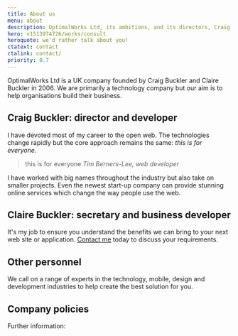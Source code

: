 ```yaml
---
title: About us
menu: about
description: OptimalWorks Ltd, its ambitions, and its directors, Craig Buckler and Claire Buckler.
hero: v1513974726/works/consult
heroquote: we'd rather talk about you!
ctatext: contact
ctalink: contact/
priority: 0.7
---
```


OptimalWorks Ltd is a UK company founded by Craig Buckler and Claire Buckler in 2006. We are primarily a technology company but our aim is to help organisations build their business.


## Craig Buckler: director and developer

I have devoted most of my career to the open web. The technologies change rapidly but the core approach remains the same: *this is for everyone*.

> this is for everyone
<cite>Tim Berners-Lee, web developer</cite>

I have worked with big names throughout the industry but also take on smaller projects. Even the newest start-up company can provide stunning online services which change the way people use the web.


## Claire Buckler: secretary and business developer

It's my job to ensure you understand the benefits we can bring to your next web site or application. [Contact me]([root]contact/) today to discuss your requirements.


## Other personnel

We call on a range of experts in the technology, mobile, design and development industries to help create the best solution for you.


## Company policies

Further information:
